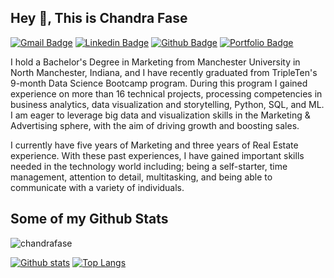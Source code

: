 ## Hey 👋, This is Chandra Fase
[![Gmail Badge](https://img.shields.io/badge/-cfasehomes@gmail.com-c14438?style=flat&logo=Gmail&logoColor=white&link=mailto:cfasehomes@gmail.com)](mailto:cfasehomes@gmail.com) 
[![Linkedin Badge](https://img.shields.io/badge/-https://www.linkedin.com/in/chandrafase/-0072b1?style=flat&logo=Linkedin&logoColor=white&link=https://www.linkedin.com/in/https://www.linkedin.com/in/chandrafase//)](https://www.linkedin.com/in/https://www.linkedin.com/in/chandrafase//) [![Github Badge](https://img.shields.io/badge/-chandrafase-grey?style=flat&logo=github&logoColor=white&link=https://github.com/chandrafase/)](https://www.github.com/chandrafase/) [![Portfolio Badge](https://img.shields.io/badge/portfolio-web-blue?style=flat&link=https://github.com/chandra-fase/TripleTen_projects/)](https://github.com/chandra-fase/TripleTen_projects/) <p align='left'>I hold a Bachelor's Degree in Marketing from Manchester University in North Manchester, Indiana, and I have recently graduated from TripleTen's 9-month Data Science Bootcamp program. During this program I gained experience on more than 16 technical projects, processing competencies in business analytics, data visualization and storytelling, Python, SQL, and ML. I am eager to leverage big data and visualization skills in the Marketing & Advertising sphere, with the aim of driving growth and boosting sales.

I currently have five years of Marketing and three years of Real Estate experience. With these past experiences, I have gained important skills needed in the technology world including; being a self-starter, time management, attention to detail, multitasking, and being able to communicate with a variety of individuals.</p>
## Some of my Github Stats
<p align=left> <img src=https://komarev.com/ghpvc/?username=chandrafase alt=chandrafase /> </p>

[![Github stats](https://github-readme-stats.vercel.app/api?username=chandrafase&show_icons=true&include_all_commits=true)](https://github.com/chandrafase/github-readme-stats)
[![Top Langs](https://github-readme-stats.vercel.app/api/top-langs/?username=chandrafase&layout=compact)](https://github.com/chandrafase/github-readme-stats)
